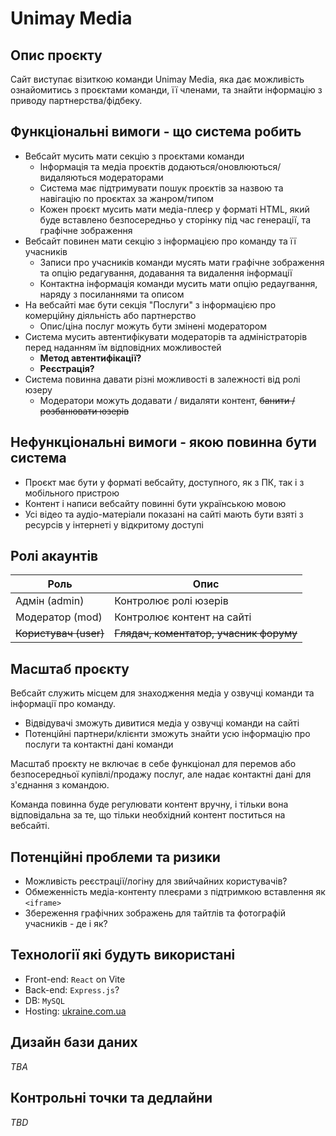 # Unimay Media

## Опис проєкту

Сайт виступає візиткою команди Unimay Media, яка дає можливість ознайомитись з проєктами команди, її членами, та знайти інформацію з приводу партнерства/фідбеку.

## Функціональні вимоги - що система робить

- Вебсайт мусить мати секцію з проєктами команди
    - Інформація та медіа проєктів додаються/оновлюються/видаляються модераторами
    - Система має підтримувати пошук проєктів за назвою та навігацію по проєктах за жанром/типом
    - Кожен проєкт мусить мати медіа-плеєр у форматі HTML, який буде вставлено безпосередньо у сторінку під час генерації, та графічне зображення
- Вебсайт повинен мати секцію з інформацією про команду та її учасників
    - Записи про учасників команди мусять мати графічне зображення та опцію редагування, додавання та видалення інформації
    - Контактна інформація команди мусить мати опцію редаугвання, наряду з посиланнями та описом
- На вебсайті має бути секція "Послуги" з інформацією про комерційну діяльність або партнерство
    - Опис/ціна послуг можуть бути змінені модератором
- Система мусить автентифікувати модераторів та адміністраторів перед наданням їм відповідних можливостей
    - **Метод автентифікації?**
    - **Реєстрація?**
- Система повинна давати різні можливості в залежності від ролі юзеру
    - Модератори можуть додавати / видаляти контент, ~~банити / розбанювати юзерів~~ 


## Нефункціональні вимоги - якою повинна бути система

- Проєкт має бути у форматі вебсайту, доступного, як з ПК, так і з мобільного пристрою
- Контент і написи вебсайту повинні бути українською мовою
- Усі відео та аудіо-матеріали показані на сайті мають бути взяті з ресурсів у інтернеті у відкритому доступі


## Ролі акаунтів

| Роль | Опис |
| --- | --- |
| Адмін (admin) | Контролює ролі юзерів |
| Модератор (mod) | Контролює контент на сайті |
| ~~Користувач (user)~~ | ~~Глядач, коментатор, учасник форуму~~ |

## Масштаб проєкту

Вебсайт служить місцем для знаходження медіа у озвучці команди та інформації про команду.

- Відвідувачі зможуть дивитися медіа у озвучці команди на сайті
- Потенційні партнери/клієнти зможуть знайти усю інформацію про послуги та контактні дані команди

Масштаб проєкту не включає в себе функціонал для перемов або безпосередньої купівлі/продажу послуг, але надає контактні дані для з'єднання з командою.

Команда повинна буде регулювати контент вручну, і тільки вона відповідальна за те, що тільки необхідний контент поститься на вебсайті.

## Потенційні проблеми та ризики 

- Можливість реєстрації/логіну для звийчайних користувачів?
- Обмеженність медіа-контенту плеєрами з підтримкою вставлення як `<iframe>`
- Збереження графічних зображень для тайтлів та фотографій учасників - де і як?

## Технології які будуть використані

- Front-end: `React` on Vite
- Back-end: `Express.js`?
- DB: `MySQL`
- Hosting: [ukraine.com.ua](https://www.ukraine.com.ua/uk/)

## Дизайн бази даних

*TBA*

## Контрольні точки та дедлайни

*TBD*